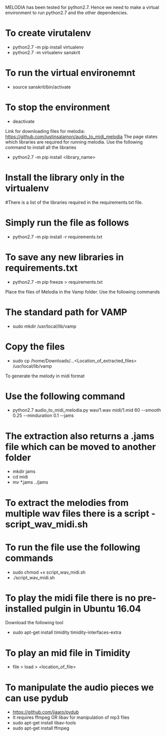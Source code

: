 MELODIA has been tested for python2.7. Hence we need to make a virtual environment to run python2.7 and the other dependencies.
# To create virutalenv
* python2.7 -m pip install virtualenv
* python2.7 -m virtualenv sanskrit
# To run the virtual environemnt
* source sanskrit/bin/activate
# To stop the environment
* deactivate

Link for downloading files for melodia: https://github.com/justinsalamon/audio_to_midi_melodia
The page states which libraries are required for running melodia. Use the following command to install all the libraries
* python2.7 -m pip install <library_name> 
# Install the library only in the virtualenv

#There is a list of the libraries required in the requirements.txt file.
# Simply run the file as follows
* python2.7 -m pip install -r requirements.txt
# To save any new libraries in requirements.txt
* python2.7 -m pip freeze > requirements.txt

Place the files of Melodia in the Vamp folder. Use the following commands
# The standard path for VAMP
* sudo mkdir /usr/local/lib/vamp 
# Copy the files
* sudo cp /home/Downloads/...<Location_of_extracted_files> /usr/local/lib/vamp

To generate the melody in midi format
# Use the following command
* python2.7 audio_to_midi_melodia.py wav/1.wav midi/1.mid 60 --smooth 0.25 --minduration 0.1 --jams
# The extraction also returns a .jams file which can be moved to another folder
* mkdir jams
* cd midi
* mv *.jams ../jams

# To extract the melodies from multiple wav files there is a script - script_wav_midi.sh
# To run the file use the following commands
* sudo chmod +x script_wav_midi.sh
* ./script_wav_midi.sh

# To play the midi file there is no pre-installed pulgin in Ubuntu 16.04
  Download the following tool
* sudo apt-get install timidity timidity-interfaces-extra 
# To play an mid file in Timidity
* file > load > <location_of_file>

# To manipulate the audio pieces we can use pydub
* https://github.com/jiaaro/pydub
* It requires ffmpeg OR libav for manipulation of mp3 files
* sudo apt-get install libav-tools 
* sudo apt-get install ffmpeg
